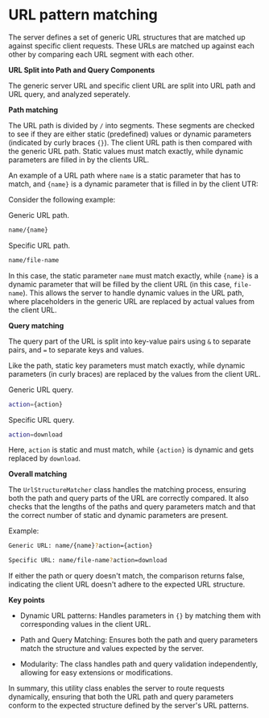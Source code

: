 # URL pattern matching

The server defines a set of generic URL structures that are matched up against specific client requests. These URLs are matched up against each other by comparing each URL segment with each other. 

**URL Split into Path and Query Components**

The generic server URL and specific client URL are split into URL path and URL query, and analyzed seperately. 

**Path matching**

The URL path is divided by `/` into segments. These segments are checked to see if they are either static (predefined) values or dynamic parameters (indicated by curly braces `{}`). The client URL path is then compared with the generic URL path. Static values must match exactly, while dynamic parameters are filled in by the clients URL.

An example of a URL path where `name` is a static parameter that has to match, and `{name}` is a dynamic parameter that is filled in by the client UTR:

Consider the following example:

Generic URL path.
```bash
name/{name}
```

Specific URL path.
```bash
name/file-name
```

In this case, the static parameter `name` must match exactly, while `{name}` is a dynamic parameter that will be filled by the client URL (in this case, `file-name`). This allows the server to handle dynamic values in the URL path, where placeholders in the generic URL are replaced by actual values from the client URL.

**Query matching**

The query part of the URL is split into key-value pairs using `&` to separate pairs, and `=` to separate keys and values.

Like the path, static key parameters must match exactly, while dynamic parameters (in curly braces) are replaced by the values from the client URL.

Generic URL query.
```bash
action={action}
```
Specific URL query.
```bash
action=download
```
Here, `action` is static and must match, while `{action}` is dynamic and gets replaced by `download`.

**Overall matching**

The `UrlStructureMatcher` class handles the matching process, ensuring both the path and query parts of the URL are correctly compared. It also checks that the lengths of the paths and query parameters match and that the correct number of static and dynamic parameters are present.

Example:
```bash
Generic URL: name/{name}?action={action}

Specific URL: name/file-name?action=download
```

If either the path or query doesn't match, the comparison returns false, indicating the client URL doesn't adhere to the expected URL structure.

**Key points**

- Dynamic URL patterns: Handles parameters in `{}` by matching them with corresponding values in the client URL.

- Path and Query Matching: Ensures both the path and query parameters match the structure and values expected by the server.

- Modularity: The class handles path and query validation independently, allowing for easy extensions or modifications.

In summary, this utility class enables the server to route requests dynamically, ensuring that both the URL path and query parameters conform to the expected structure defined by the server's URL patterns.
